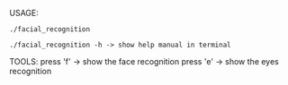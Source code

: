 USAGE:

    ./facial_recognition 

    ./facial_recognition -h -> show help manual in terminal

TOOLS:
    press 'f' -> show the face recognition
    press 'e' -> show the eyes recognition
